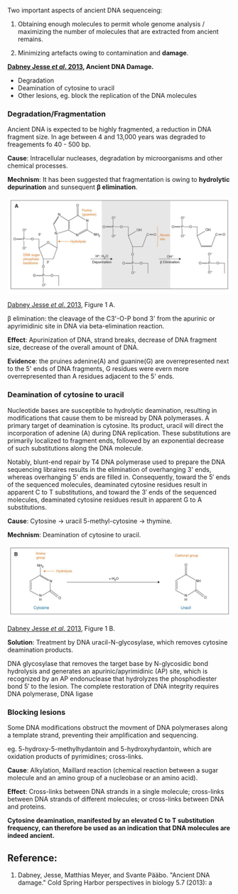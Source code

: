 
Two important aspects of ancient DNA sequenceing:

1. Obtaining enough molecules to permit whole genome analysis / maximizing the number of molecules that are extracted from ancient remains.

2. Minimizing artefacts owing to contamination and **damage**.


**[Dabney Jesse *et al*. 2013](https://www.ncbi.nlm.nih.gov/pmc/articles/PMC3685887/), Ancient DNA Damage.**

- Degradation
- Deamination of cytosine to uracil
- Other lesions, eg. block the replication of the DNA molecules


### Degradation/Fragmentation


Ancient DNA is expected to be highly fragmented, a reduction in DNA fragment size. In age between 4 and 13,000 years was degraded to freagements fo 40 - 500 bp.

**Cause**: Intracellular nucleases, degradation by microorganisms and other chemical processes.

**Mechnism**: It has been suggested that fragmentation is owing to **hydrolytic depurination** and sunsequent **β elimination**.

![](Fragmentation.PNG)

[Dabney Jesse *et al*. 2013](https://www.ncbi.nlm.nih.gov/pmc/articles/PMC3685887/), Figure 1 A.

β elimination: the cleavage of the C3'-O-P bond 3' from the apurinic or apyrimidinic site in DNA via beta-elimination reaction.


**Effect**: Apurinization of DNA, strand breaks, decrease of DNA fragment size, decrease of the overall amount of DNA.

**Evidence**: the pruines adenine(A) and guanine(G) are overrepresented next to the 5' ends of DNA fragments, G residues were evern more overrepresented than A residues adjacent to the 5' ends.


### Deamination of cytosine to uracil

Nucleotide bases are susceptible to hydrolytic deamination, resulting in modifications that cause them to be misread by DNA polymerases. A primary target of deamination is cytosine. Its product, uracil will direct the incorporation of adenine (A) during DNA replication. These substitutions are primarily localized to fragment ends, followed by an exponential decrease of such substitutions along the DNA molecule.

Notably, blunt-end repair by T4 DNA polymerase used to prepare the DNA sequencing libraires results in the elimination of overhanging 3' ends, whereas overhanging 5' ends are filled in. Consequently, toward the 5′ ends of the sequenced molecules, deaminated cytosine residues result in apparent C to T substitutions, and toward the 3′ ends of the sequenced molecules, deaminated cytosine residues result in apparent G to A substitutions.

**Cause**: Cytosine → uracil 5-methyl-cytosine → thymine.

**Mechnism**: Deamination of cytosine to uracil.

![](Deamination.PNG)

[Dabney Jesse *et al*. 2013](https://www.ncbi.nlm.nih.gov/pmc/articles/PMC3685887/), Figure 1 B.

**Solution**: Treatment by DNA uracil-N-glycosylase, which removes cytosine deamination products. 


DNA glycosylase that removes the target base by N-glycosidic bond hydrolysis and generates an apurinic/apyrimidinic (AP) site, which is recognized by an AP endonuclease that hydrolyzes the phosphodiester bond 5′ to the lesion. The complete restoration of DNA integrity requires DNA polymerase, DNA ligase

### Blocking lesions

Some DNA modifications obstruct the movment of DNA polymerases along a template strand, preventing their amplification and sequencing.

eg.  5-hydroxy-5-methylhydantoin and 5-hydroxyhydantoin, which are oxidation products of pyrimidines; cross-links.

**Cause**: Alkylation, Maillard reaction (chemical reaction between a sugar molecule and an amino group of a nucleobase or an amino acid).

**Effect**: Cross-links between DNA strands in a single molecule; cross-links between DNA strands of different molecules; or cross-links between DNA and proteins.




**Cytosine deamination, manifested by an elevated C to T substitution frequency, can therefore be used as an indication that DNA molecules are indeed ancient.**



## Reference:


1. Dabney, Jesse, Matthias Meyer, and Svante Pääbo. "Ancient DNA damage." Cold Spring Harbor perspectives in biology 5.7 (2013): a

